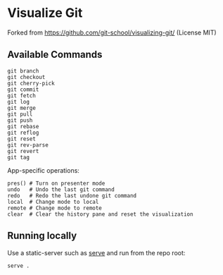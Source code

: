 ﻿# Visualize Git

Forked from https://github.com/git-school/visualizing-git/ (License MIT)

## Available Commands

```
git branch
git checkout
git cherry-pick
git commit
git fetch
git log
git merge
git pull
git push
git rebase
git reflog
git reset
git rev-parse
git revert
git tag
```

App-specific operations:

```
pres() # Turn on presenter mode
undo   # Undo the last git command
redo   # Redo the last undone git command
local  # Change mode to local
remote # Change mode to remote
clear  # Clear the history pane and reset the visualization
```

## Running locally

Use a static-server such as [serve](https://www.npmjs.com/package/serve) and run from the repo root:

```
serve .
```
